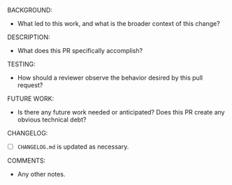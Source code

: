 BACKGROUND:
- What led to this work, and what is the broader context of this change?

DESCRIPTION:
- What does this PR specifically accomplish?

TESTING:
- How should a reviewer observe the behavior desired by this pull request?
  
FUTURE WORK:
- Is there any future work needed or anticipated?  Does this PR create any obvious technical debt?

CHANGELOG:
- [ ] `CHANGELOG.md` is updated as necessary. 

COMMENTS:
- Any other notes.
